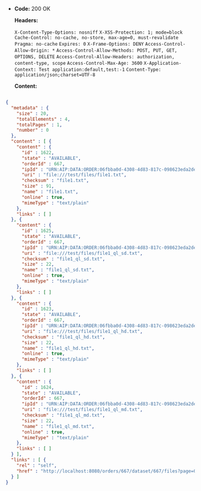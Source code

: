 * **Code:** 200 OK

  **Headers:**

  `X-Content-Type-Options: nosniff`
  `X-XSS-Protection: 1; mode=block`
  `Cache-Control: no-cache, no-store, max-age=0, must-revalidate`
  `Pragma: no-cache`
  `Expires: 0`
  `X-Frame-Options: DENY`
  `Access-Control-Allow-Origin: *`
  `Access-Control-Allow-Methods: POST, PUT, GET, OPTIONS, DELETE`
  `Access-Control-Allow-Headers: authorization, content-type, scope`
  `Access-Control-Max-Age: 3600`
  `X-Application-Context: Test application:default,test:-1`
  `Content-Type: application/json;charset=UTF-8`

  **Content:**

```json

{
  "metadata" : {
    "size" : 20,
    "totalElements" : 4,
    "totalPages" : 1,
    "number" : 0
  },
  "content" : [ {
    "content" : {
      "id" : 1622,
      "state" : "AVAILABLE",
      "orderId" : 667,
      "ipId" : "URN:AIP:DATA:ORDER:06fbba0d-4308-4d83-817c-098623eda2de:V1",
      "uri" : "file:///test/files/file1.txt",
      "checksum" : "file1.txt",
      "size" : 91,
      "name" : "file1.txt",
      "online" : true,
      "mimeType" : "text/plain"
    },
    "links" : [ ]
  }, {
    "content" : {
      "id" : 1625,
      "state" : "AVAILABLE",
      "orderId" : 667,
      "ipId" : "URN:AIP:DATA:ORDER:06fbba0d-4308-4d83-817c-098623eda2de:V1",
      "uri" : "file:///test/files/file1_ql_sd.txt",
      "checksum" : "file1_ql_sd.txt",
      "size" : 22,
      "name" : "file1_ql_sd.txt",
      "online" : true,
      "mimeType" : "text/plain"
    },
    "links" : [ ]
  }, {
    "content" : {
      "id" : 1623,
      "state" : "AVAILABLE",
      "orderId" : 667,
      "ipId" : "URN:AIP:DATA:ORDER:06fbba0d-4308-4d83-817c-098623eda2de:V1",
      "uri" : "file:///test/files/file1_ql_hd.txt",
      "checksum" : "file1_ql_hd.txt",
      "size" : 22,
      "name" : "file1_ql_hd.txt",
      "online" : true,
      "mimeType" : "text/plain"
    },
    "links" : [ ]
  }, {
    "content" : {
      "id" : 1624,
      "state" : "AVAILABLE",
      "orderId" : 667,
      "ipId" : "URN:AIP:DATA:ORDER:06fbba0d-4308-4d83-817c-098623eda2de:V1",
      "uri" : "file:///test/files/file1_ql_md.txt",
      "checksum" : "file1_ql_md.txt",
      "size" : 22,
      "name" : "file1_ql_md.txt",
      "online" : true,
      "mimeType" : "text/plain"
    },
    "links" : [ ]
  } ],
  "links" : [ {
    "rel" : "self",
    "href" : "http://localhost:8080/orders/667/dataset/667/files?page=0&size=20"
  } ]
}
```
